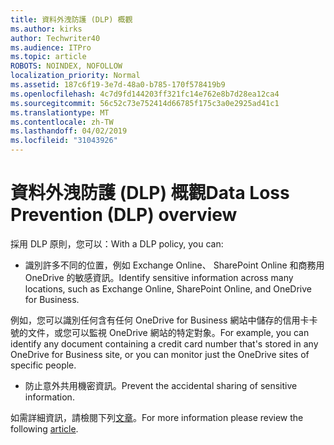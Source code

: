 ```yaml
---
title: 資料外洩防護 (DLP) 概觀
ms.author: kirks
author: Techwriter40
ms.audience: ITPro
ms.topic: article
ROBOTS: NOINDEX, NOFOLLOW
localization_priority: Normal
ms.assetid: 187c6f19-3e7d-48a0-b785-170f578419b9
ms.openlocfilehash: 4c7d9fd144203ff321fc14e762e8b7d28ea12ca4
ms.sourcegitcommit: 56c52c73e752414d66785f175c3a0e2925ad41c1
ms.translationtype: MT
ms.contentlocale: zh-TW
ms.lasthandoff: 04/02/2019
ms.locfileid: "31043926"
---
```

# <a name="data-loss-prevention-dlp-overview"></a><span data-ttu-id="bc636-102">資料外洩防護 (DLP) 概觀</span><span class="sxs-lookup"><span data-stu-id="bc636-102">Data Loss Prevention (DLP) overview</span></span>

<span data-ttu-id="bc636-103">採用 DLP 原則，您可以：</span><span class="sxs-lookup"><span data-stu-id="bc636-103">With a DLP policy, you can:</span></span>

- <span data-ttu-id="bc636-104">識別許多不同的位置，例如 Exchange Online、 SharePoint Online 和商務用 OneDrive 的敏感資訊。</span><span class="sxs-lookup"><span data-stu-id="bc636-104">Identify sensitive information across many locations, such as Exchange Online, SharePoint Online, and OneDrive for Business.</span></span>


<span data-ttu-id="bc636-105">例如，您可以識別任何含有任何 OneDrive for Business 網站中儲存的信用卡卡號的文件，或您可以監視 OneDrive 網站的特定對象。</span><span class="sxs-lookup"><span data-stu-id="bc636-105">For example, you can identify any document containing a credit card number that's stored in any OneDrive for Business site, or you can monitor just the OneDrive sites of specific people.</span></span>

- <span data-ttu-id="bc636-106">防止意外共用機密資訊。</span><span class="sxs-lookup"><span data-stu-id="bc636-106">Prevent the accidental sharing of sensitive information.</span></span>


<span data-ttu-id="bc636-107">如需詳細資訊，請檢閱下列[文章](https://docs.microsoft.com/en-us/office365/securitycompliance/data-loss-prevention-policies)。</span><span class="sxs-lookup"><span data-stu-id="bc636-107">For more information please review the following [article](https://docs.microsoft.com/en-us/office365/securitycompliance/data-loss-prevention-policies).</span></span>

